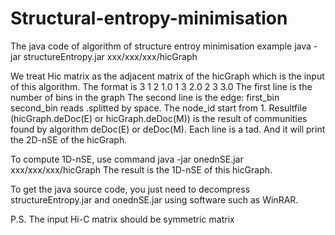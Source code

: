 # Structural-entropy-minimisation
The java code of algorithm of structure entroy minimisation 
example
java -jar structureEntropy.jar xxx/xxx/xxx/hicGraph

We treat Hic matrix as the adjacent matrix of the hicGraph which is the input of this algorithm. The format is
3
1 2 1.0
1 3 2.0
2 3 3.0
The first line is the number of bins in the graph
The second line is the edge: first_bin second_bin reads
.splitted by space. The node_id start from 1.
Resultfile (hicGraph.deDoc(E) or hicGraph.deDoc(M)) is the result of communities found by algorithm deDoc(E) or deDoc(M). Each line is a tad. And it will print the 2D-nSE of the hicGraph.

To compute 1D-nSE, use command
java -jar onednSE.jar xxx/xxx/xxx/hicGraph
The result is the 1D-nSE of this hicGraph.

To get the java source code, you just need to decompress structureEntropy.jar and onednSE.jar using software such as WinRAR.

P.S. The input Hi-C matrix should be symmetric matrix

